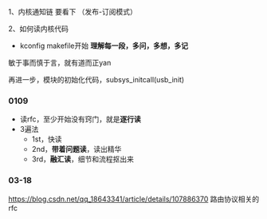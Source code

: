 1、内核通知链 要看下  （发布-订阅模式）

2、如何读内核代码
+ kconfig makefile开始
**理解每一段，多问，多想，多记**

敏于事而慎于言，就有道而正yan

再进一步，模块的初始化代码，subsys_initcall(usb_init)

### 0109

+ 读rfc，至少开始没有窍门，就是**逐行读**
+ 3遍法
  + 1st，快读
  + 2nd，**带着问题读**，读出精华
  + 3rd，**融汇读**，细节和流程抠出来



### 03-18

https://blog.csdn.net/qq_18643341/article/details/107886370   路由协议相关的rfc